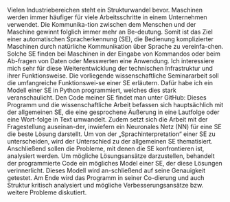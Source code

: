Vielen Industriebereichen steht ein Strukturwandel bevor. Maschinen werden immer häufiger für viele Arbeitsschritte in einem Unternehmen verwendet. Die Kommunika-tion zwischen dem Menschen und der Maschine gewinnt folglich immer mehr an Be-deutung. Somit ist das Ziel einer automatischen Spracherkennung (SE), die Bedienung komplizierter Maschinen durch natürliche Kommunikation über Sprache zu vereinfa-chen. Solche SE finden bei Maschinen in der Eingabe von Kommandos oder beim Ab-fragen von Daten oder Messwerten eine Anwendung. Ich interessiere mich sehr für diese Weiterentwicklung der technischen Infrastruktur und ihrer Funktionsweise.
Die vorliegende wissenschaftliche Seminararbeit soll die umfangreiche Funktionswei-se einer SE erläutern. Dafür habe ich ein Modell einer SE in Python programmiert, welches dies stark veranschaulicht. Den Code meiner SE findet man unter GitHub:
 Dieses Programm und die wissenschaftliche Arbeit befassen sich hauptsächlich mit der allgemeinen SE, die eine gesprochene Äußerung in eine Lautfolge oder eine Wort-folge in Text umwandelt. Zudem setzt sich die Arbeit mit der Fragestellung auseinan-der, inwiefern ein Neuronales Netz (NN) für eine SE die beste Lösung darstellt. 
Um von der „Sprachinterpretation“ einer SE zu unterscheiden, wird der Unterschied zu der allgemeinen SE thematisiert. Anschließend sollen die Probleme, mit denen die SE konfrontieren ist, analysiert werden. 
Um mögliche Lösungsansätze darzustellen, behandelt der programmierte Code ein mögliches Model einer SE, der diese Lösungen verinnerlicht. Dieses Modell wird an-schließend auf seine Genauigkeit getestet. Am Ende wird das Programm in seiner Co-dierung und auch Struktur kritisch analysiert und mögliche Verbesserungsansätze bzw. weitere Probleme diskutiert.
